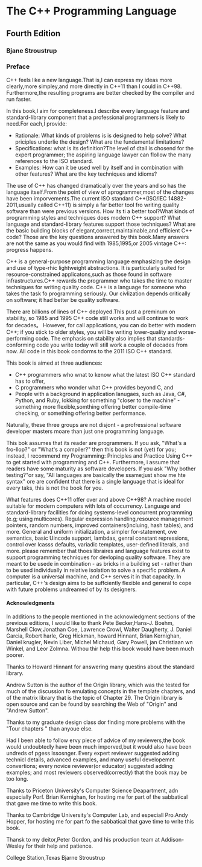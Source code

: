 # The C++ Programming Language 


## Fourth Edition


### Bjane Stroustrup



### Preface

C++ feels like a new language.That is,I can express my ideas more clearly,more simpley,and more directly in C++11 than I could in C++98. Furthermore,the resulting programs are better checked by the compiler and run faster.


In this book,I aim for completeness.I describe every language feature and standard-library component that a professional programmers is likely to need.For each,I provide:

- Rationale: What kinds of problems is is designed to help solve? What priciples underlie  the design? What are the fundamental limitations?
- Specifications: what is its definition?The level of dtail is chosend for the expert programmer; the aspiring language lawyer can flollow the many references to the ISO standard.
- Examples: How can it be used well by itself and in combination with other features? What are the key techniques and idioms?


The use of C++ has changed dramatically over the years and so has the language itself.From the point of view of aprogrammer,most of the changes have been imporvements.The current ISO 
standard C++(ISO/IEC 14882-2011,usually called C++11) is simply a far better tool fro writing quality software than were previous versions. How its ti a better tool?What kinds of programming styles and techniques does modern C++ support? What language and standard-library features support those techniques? What are the basic building blocks of elegant,correct,maintainable,and efficient C++ code? Those are the key questions answered by this book.Many answers are not the same as you would find with 1985,1995,or 2005 vintage C++: progress happens.

C++ is a general-purpose programming language emphasizing the design and use of type-rhic lightweight abstractions. It is particularly suited for resource-constrained applicatons,such as those found in software infrastructures.C++ rewards the programmer who takes the time to master techniques for writing quality code. C++ is a language for someone who takes the task fo programming seriously. Our civlization depends critically on software; it had better be quality software.

There are billions of lines of C++ deployed.This pust a preminum on stability, so 1985 and 1995 C++ code still works and will continue to work for decades。 However, for call applications, you can do better with modern C++; if you stick to older styles, you will be writing lower-quality and worse-performing code. The emphasis on stability also implies that standards-conforming code you write today will still work a couple of decades from now. All code in this book condorms to the 2011 ISO C++ standard.

This book is aimed at three audiences:
- C++ programmers who wnat to kenow what the latest ISO C++ standard has to offer,
- C programmers who wonder what C++ provides beyond C, and
- People with a background in application lanugaes, such as Java, C#, Python, and Ruby, lokking for something "closer to the machine" - something more flexible,somthing offering better compile-time checking, or something offering better performance.

Naturally, these three groups are not disjont - a profressional software developer masters moare than just one programming language.

This bok assumes that its reader are programmers. If you ask, "What's a fro-llop?" or "What's a compiler?" then this book is not (yet) for you; instead, I recommend my Programming: Principles and Practice Using C++ to get started with programming and C++. Furthermore, i assume that readers have some maturity as software developers. If you ask "Why bother testing?"or say, "All languages are basically the ssame;just show me hte syntax" ore are confident that there is a single language that is ideal for every taks, this is not the book for you.

What features does C++11 offer over and above C++98? A machine model suitable for modern computers with lots of cocurrency. Language and standard-library facilities for doing systems-level concurrent programming (e.g; using multicores). Regular expression handling,resource management pointers, random numbers, improved containers(incluing, hash tables), and more. General and uniform initialization, a simpler for-statement, ove semantics, basic Uincode support, lambdas, genral constant repressions, control over lcasss defaults, variadic templates, user-defined literals, and more. please remember that thoes libraires and language features exist to support programming techniques for devloping quality software. They are meant to be usede in combination -  as bricks in a building set - rather than to be used individually in relative isolation to solve a specific problem. A computer is a universal machine, and C++ serves it in that capacity. In particular, C++'s design aims to be suffciently flexible and general to cope with future problems undreamed of by its designers.

#### Acknowledgments

In additions to the people mentioned in the acknowledgment sections of the previous editions, I would like to thank Pete Becker,Hans-J. Boehm, Marshell Clow,Jonathan Coe, Lawrence Crowl, Walter Daugherty, J. Daniel Garcia, Robert harle, Greg Hickman, howard Hinnant, Brian Kernighan, Daniel krugler, Nevin Liber, Michel Michaud, Gary Powell, jan Christiaan wn Winkel, and Leor Zolmna. Withou thir help this book would have been much poorer.

Thanks to Howard Hinnant for answering many questins about the standard library.

Andrew Sutton is the author of the Origin library, which was the tested for much of the discussion fo emulating concepts in the template chapters, and of the matrix library that is the topic of Chapter 29. The Origin library is open source and can be found by searching the Web of "Origin" and "Andrew Sutton".


Thanks to my graduate design class dor finding more problems with the "Tour chapters " than anyoue else.


Had I been able to follow ervy piece of advice of my reviewers,the book would undoubtedly have been much imporved,but it would also have been undreds of pgess lssosnger. Every expert reviewer suggested adding technicl details, advanced examples, and many useful developemnt convertions; every novice reviewer(or educator) suggested adding examples; and most reviewers observed(correctly) that the book may be too long.


Thanks to Priceton University's Computer Science Deapartment, adn especially Porf. Brian Kernighan, for hosting me for part of the sabbatical that gave me time to write this book.


Thanks to Cambridge University's Computer Lab, and especiall Pro.Andy Hopper, for hosting me for part fo the sabbatical that gave time to write this book.

Thansk to my deitor,Peter Gordon, and his production team at Addison-Wesley for their help and patience.

College Station,Texas     Bjarne Stroustrup




